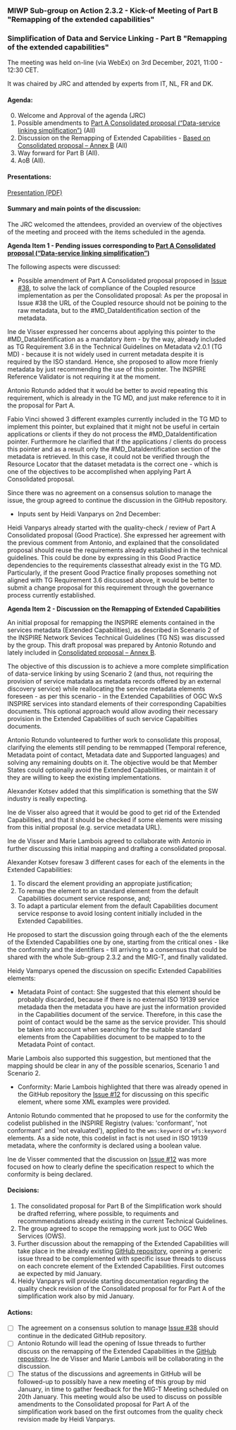 ### MIWP Sub-group on Action 2.3.2 - Kick-of Meeting of Part B "Remapping of the extended capabilities" 

### Simplification of Data and Service Linking - Part B "Remapping of the extended capabilities" 

The meeting was held on-line (via WebEx) on 3rd December, 2021, 11:00 - 12:30 CET.

It was chaired by JRC and attended by experts from IT, NL, FR and DK.

#### Agenda:

0. Welcome and Approval of the agenda (JRC)
1. Possible amendments to [Part A Consolidated proposal (“Data-service linking simplification”)](https://github.com/INSPIRE-MIF/gp-data-service-linking-simplification/blob/main/proposals/JRC/ds-linking-simplification-good-practice.md) (All)
2. Discussion on the Remapping of Extended Capabilities - [Based on Consolidated proposal – Annex B](https://github.com/INSPIRE-MIF/gp-data-service-linking-simplification/blob/main/proposals/JRC/ds-linking-simplification-good-practice.md#annex-b) (All)
3. Way forward for Part B (All).
4. AoB (All).

#### Presentations:

[Presentation (PDF)](https://github.com/jescriu/gp-data-service-linking-simplification/blob/main/meetings/2021-12-03/20211203_MIWP_Sub-group_2.3.2_Simplification_Kick-off_Part_B.pdf)

#### Summary and main points of the discussion:

The JRC welcomed the attendees, provided an overview of the objectives of the meeting and proceed with the items scheduled in the agenda.

**Agenda Item 1 - Pending issues corresponding to [Part A Consolidated proposal (“Data-service linking simplification”)](https://github.com/INSPIRE-MIF/gp-data-service-linking-simplification/blob/main/proposals/JRC/ds-linking-simplification-good-practice.md)** 

The following aspects were discussed:

* Possible amendment of Part A Consolidated proposal proposed in [Issue #38](https://github.com/INSPIRE-MIF/gp-data-service-linking-simplification/issues/38), to solve the lack of compliance of the Coupled resource implementation as per the Consolidated proposal:
As per the proposal in Issue #38 the URL of the Coupled resource should not be poining to the raw metadata, but to the #MD_DataIdentification section of the metadata.

Ine de Visser expressed her concerns about applying this pointer to the #MD_DataIdentification as a mandatory item - by the way, already included as TG Requirement 3.6 in the Technical Guidelines on Metadata v2.0.1 (TG MD) - because it is not widely used in current metadata despite it is required by the ISO standard. Hence, she proposed to allow more frienly metadata by just recommending the use of this pointer. The INSPIRE Reference Validator is not requiring it at the moment.

Antonio Rotundo added that it would be better to avoid repeating this requirement, which is already in the TG MD, and just make reference to it in the proposal for Part A.  

Fabio Vinci showed 3 different examples currently included in the TG MD to implement this pointer, but explained that it might not be useful in certain applications or clients if they do not process the #MD_DataIdentification pointer. Furthermore he clarified that if the applications / clients do process this pointer and as a result only the #MD_DataIdentification section of the metadata is retrieved. In this case, it could not be verified through the Resource Locator that the dataset metadata is the correct one - which is one of the objectives to be accomplished when applying Part A Consolidated proposal.

Since there was no agreement on a consensus solution to manage the issue, the group agreed to continue the discussion in the GitHub repository.

* Inputs sent by Heidi Vanparys on 2nd December:

Heidi Vanparys already started with the quality-check / review of Part A Consolidated proposal (Good Practice). She expressed her agreement with the previous comment from Antonio, and explained that the consolidated proposal should reuse the requirements already established in the technical guidelines. This could be done by expressing in this Good Practice dependencies to the requirements classesthat already exist in the TG MD.
Particularly, if the present Good Practice finally proposes something not aligned with TG Requirement 3.6 discussed above, it would be better to submit a change proposal for this requirement through the governance process currently established.

**Agenda Item 2 - Discussion on the Remapping of Extended Capabilities**

An initial proposal for remapping the INSPIRE elements contained in the services metadata (Extended Capabilities), as described in Scenario 2 of the INSPIRE Network Sevices Technical Guidelines (TG NS) was discussed by the group. This draft proposal was prepared by Antonio Rotundo and lately included in [Consolidated proposal – Annex B](https://github.com/INSPIRE-MIF/gp-data-service-linking-simplification/blob/main/proposals/JRC/ds-linking-simplification-good-practice.md#annex-b). 

The objective of this discussion is to achieve a more complete simplification of data-service linking by using Scenario 2 (and thus, not requiring the provision of service matadata as metadata records offered by an external discovery service) while reallocating the service metadata elements foreseen - as per this scenario - in the Extended Capabilities of OGC WxS INSPIRE services into standard elements of their corresponding Capabilties documents. This optional approach would allow avoding their necessary provision in the Extended Capabilities of such service Capabilties documents. 

Antonio Rotundo volunteered to further work to consolidate this proposal, clarifying the elements still pending to be remmapped (Temporal reference, Metadata point of contact, Metadata date and Supported languages) and solving any remaining doubts on it. The objective would be that Member States could optionally avoid the Extended Capabilities, or maintain it of they are willing to keep the existing implementations.

Alexander Kotsev added that this simplification is something that the SW industry is really expecting. 

Ine de Visser also agreed that it would be good to get rid of the Extended Capabilities, and that it should be checked if some elements were missing from this initial proposal (e.g. service metadata URL).

Ine de Visser and Marie Lambois agreed to collaborate with Antonio in further discussing this initial mapping and drafting a consolidated proposal. 

Alexander Kotsev foresaw 3 different cases for each of the elements in the Extended Capabilities: 
1. To discard the element providing an appropiate justification; 
2. To remap the element to an standard element from the default Capabilities document service response, and; 
3. To adapt a particular element from the default Capabilities document service response to avoid losing content initially included in the Extended Capabilities.

He proposed to start the discussion going through each of the the elements of the Extended Capabilities one by one, starting from the critical ones - like the conformity and the identifiers - till arriving to a consensus that could be shared with the whole Sub-group 2.3.2 and the MIG-T, and finally validated. 

Heidy Vamparys opened the discussion on specific Extended Capabilities elements:

* Metadata Point of contact: She suggested that this element should be probably discarded, because if there is no external ISO 19139 service metadada then the metadata you have are just the information provided in the Capabilities document of the service. Therefore, in this case the point of contact would be the same as the service provider. This should be taken into account when searching for the suitable standard elements from the Capabilities document to be mapped to to the Metadata Point of contact.

Marie Lambois also supported this suggestion, but mentioned that the mapping should be clear in any of the possible scenarios, Scenario 1 and Scenario 2.

* Conformity:
Marie Lambois highlighted that there was already opened in the GitHub repository the [Issue #12](https://github.com/INSPIRE-MIF/gp-data-service-linking-simplification/issues/12) for discussing on this specific element, where some XML examples were provided.

Antonio Rotundo commented that he proposed to use for the conformity the codelist published in the INSPIRE Registry (values: 'conformant', 'not conformant' and 'not evaluated'), applied to the `wms:keyword` or `wfs:keyword` elements. As a side note, this codelist in fact is not used in ISO 19139 metadata, where the conformity is declared using a boolean value.

Ine de Visser commented that the discussion on [Issue #12](https://github.com/INSPIRE-MIF/gp-data-service-linking-simplification/issues/12) was more focused on how to clearly define the specification respect to which the conformity is being declared.

#### Decisions:

1. The consolidated proposal for Part B of the Simplification work should be drafted referring, where possible, to requiments and recommmendations already existing in the current Technical Guidelines.
2. The group agreed to scope the remapping work just to OGC Web Services (OWS). 
3. Further discussion about the remapping of the Extended Capabilities will take place in the already existing [GitHub repository](https://github.com/INSPIRE-MIF/gp-data-service-linking-simplification/), opening a generic issue thread to be complemented with specific issue threads to discuss on each concrete element of the Extended Capabilities. First outcomes ae expected by mid January.
4. Heidy Vanparys will provide starting documentation regarding the quality check revision of the Consolidated proposal for for Part A of the simplification work also by mid January. 

#### Actions:

- [ ] The agreement on a consensus solution to manage [Issue #38](https://github.com/INSPIRE-MIF/gp-data-service-linking-simplification/issues/38) should continue in the dedicated GitHub repository.
- [ ] Antonio Rotundo will lead the opening of Issue threads to further discuss on the remapping of the Extended Capabilities in the [GitHub repository](https://github.com/INSPIRE-MIF/gp-data-service-linking-simplification/). Ine de Visser and Marie Lambois will be collaborating in the discussion.
- [ ] The status of the discussions and agreements in GitHub will be followed-up to possibly have a new meeting of this group by mid January, in time to gather feedback for the MIG-T Meeting scheduled on 20th January. This meeting would also be used to discuss on possible amendments to the Consolidated proposal for Part A of the simplification work based on the first outcomes from the quality check revision made by Heidi Vanparys.
